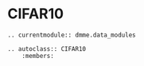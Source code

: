 # CIFAR10

```{eval-rst}
.. currentmodule:: dmme.data_modules

.. autoclass:: CIFAR10
    :members:
```
